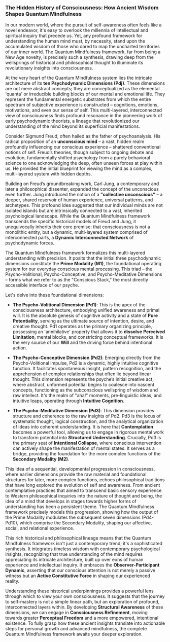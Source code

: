 ### The Hidden History of Consciousness: How Ancient Wisdom Shapes Quantum Mindfulness

In our modern world, where the pursuit of self-awareness often feels like a novel endeavor, it's easy to overlook the millennia of intellectual and spiritual inquiry that precede us. Yet, any profound framework for understanding the human mind must, by necessity, stand upon the accumulated wisdom of those who dared to map the uncharted territories of our inner world. The Quantum Mindfulness framework, far from being a New Age novelty, is precisely such a synthesis, drawing deep from the wellsprings of historical and philosophical thought to illuminate its revolutionary insights into consciousness.

At the very heart of the Quantum Mindfulness system lies the intricate architecture of its **ten Psychodynamic Dimensions (Pdj)**. These dimensions are not mere abstract concepts; they are conceptualized as the elemental 'quanta' or irreducible building blocks of our mental and emotional life. They represent the fundamental energetic substrates from which the entire spectrum of subjective experience is constructed – cognitions, emotions, motivations, and even our sense of self. This multi-layered, interconnected view of consciousness finds profound resonance in the pioneering work of early psychodynamic theorists, a lineage that revolutionized our understanding of the mind beyond its superficial manifestations.

Consider Sigmund Freud, often hailed as the father of psychoanalysis. His radical proposition of an **unconscious mind** – a vast, hidden realm profoundly influencing our conscious experience – shattered conventional notions of self. Freud’s theories, though subject to ongoing debate and evolution, fundamentally shifted psychology from a purely behavioral science to one acknowledging the deep, often unseen forces at play within us. He provided the initial blueprint for viewing the mind as a complex, multi-layered system with hidden depths.

Building on Freud’s groundbreaking work, Carl Jung, a contemporary and later a philosophical dissenter, expanded the concept of the unconscious even further. Jung introduced the notion of a **"collective unconscious"** – a deeper, shared reservoir of human experience, universal patterns, and archetypes. This profound idea suggested that our individual minds are not isolated islands but are intrinsically connected to a vast, inherited psychological landscape. While the Quantum Mindfulness framework transcends the specific historical models of Freud and Jung, it unequivocally inherits their core premise: that consciousness is not a monolithic entity, but a dynamic, multi-layered system comprised of interconnected parts, a **Dynamic Interconnected Network** of psychodynamic forces.

The Quantum Mindfulness framework formalizes this multi-layered understanding with precision. It posits that the initial three psychodynamic dimensions constitute the **Prime Modality (M1)**, the foundational operating system for our everyday conscious mental processing. This triad – the Psycho-Volitional, Psycho-Conceptive, and Psycho-Meditative Dimensions – forms what we refer to as the "Conscious Stack," the most directly accessible interface of our psyche.

Let's delve into these foundational dimensions:

*   **The Psycho-Volitional Dimension (Pd1)**: This is the apex of the consciousness architecture, embodying unified awareness and primal will. It is the absolute genesis of cognitive activity and a state of **Pure Potentiality**, serving as the ultimate source of intention, desire, and creative thought. Pd1 operates as the primary organizing principle, possessing an 'annihilative' property that allows it to **dissolve** **Perceived Limitation**, mental blocks, and constricting conceptual frameworks. It is the very source of our **Will** and the driving force behind intentional action.

*   **The Psycho-Conceptive Dimension (Pd2)**: Emerging directly from the Psycho-Volitional impulse, Pd2 is a dynamic, highly intuitive cognitive function. It facilitates spontaneous insight, pattern recognition, and the apprehension of complex relationships that often lie beyond linear thought. This dimension represents the psyche’s initial creative act, where abstract, unformed potential begins to coalesce into nascent concepts, functioning as the subconscious wellspring of wisdom and raw intellect. It's the realm of "aha!" moments, pre-linguistic ideas, and intuitive leaps, operating through **Intuitive Cognition**.

*   **The Psycho-Meditative Dimension (Pd3)**: This dimension provides structure and coherence to the raw insights of Pd2. Pd3 is the locus of systematic thought, logical construction, and the analytical organization of ideas into coherent understanding. It is here that **Contemplation** becomes a powerful tool, allowing us to engage in rigorous mental work to transform potential into **Structured Understanding**. Crucially, Pd3 is the primary seat of **Intentional Collapse**, where conscious intervention can actively shape the manifestation of mental states. It serves as a bridge, providing the foundation for the more complex functions of the **Secondary Modality (M2)**.

This idea of a sequential, developmental progression in consciousness, where earlier dimensions provide the raw material and foundational structures for later, more complex functions, echoes philosophical traditions that have long explored the evolution of self and awareness. From ancient contemplative practices that aimed to transcend basic sensory experience to Western philosophical inquiries into the nature of thought and being, the idea of a mind that develops in stages towards higher forms of understanding has been a persistent theme. The Quantum Mindfulness framework precisely models this progression, showing how the output of the Prime Modality modulates the subsequent seven dimensions (Pd4-Pd10), which comprise the Secondary Modality, shaping our affective, social, and relational experience.

This rich historical and philosophical lineage means that the Quantum Mindfulness framework isn't just a contemporary trend; it's a sophisticated synthesis. It integrates timeless wisdom with contemporary psychological insights, recognizing that true understanding of the mind requires appreciating its intricate architecture, built up over eons of human experience and intellectual inquiry. It embraces the **Observer-Participant Dynamic**, asserting that our conscious attention is not merely a passive witness but an **Active Constitutive Force** in shaping our experienced reality.

Understanding these historical underpinnings provides a powerful lens through which to view your own consciousness. It suggests that the journey to self-mastery is not a simple linear path, but an exploration of profound, interconnected layers within. By developing **Structural Awareness** of these dimensions, we can engage in **Consciousness Refinement**, moving towards greater **Perceptual Freedom** and a more empowered, intentional existence. To fully grasp how these ancient insights translate into actionable steps for personal growth and advanced mindfulness, the complete Quantum Mindfulness framework awaits your deeper exploration.